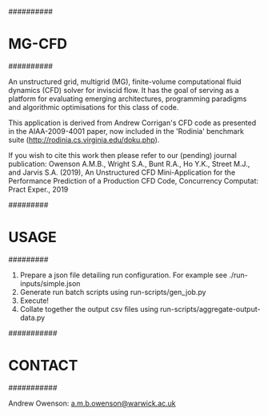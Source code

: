 ##########
# MG-CFD #
##########

An unstructured grid, multigrid (MG), finite-volume computational fluid dynamics (CFD) solver for inviscid flow. 
It has the goal of serving as a platform for evaluating emerging architectures, programming paradigms and algorithmic optimisations for this class of code.

This application is derived from Andrew Corrigan's CFD code as presented in the AIAA-2009-4001 paper, now included in the 'Rodinia' benchmark suite (http://rodinia.cs.virginia.edu/doku.php).

If you wish to cite this work then please refer to our (pending) journal publication:
Owenson A.M.B., Wright S.A., Bunt R.A., Ho Y.K., Street M.J., and Jarvis S.A. (2019), An Unstructured CFD Mini-Application for the Performance Prediction of a Production CFD Code, Concurrency Computat: Pract Exper., 2019

#########
# USAGE #
#########

1) Prepare a json file detailing run configuration. For example see ./run-inputs/simple.json
2) Generate run batch scripts using run-scripts/gen_job.py
3) Execute!
4) Collate together the output csv files using run-scripts/aggregate-output-data.py

###########
# CONTACT #
###########

Andrew Owenson: a.m.b.owenson@warwick.ac.uk
